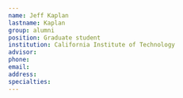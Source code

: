 ```yaml
---
name: Jeff Kaplan
lastname: Kaplan
group: alumni
position: Graduate student
institution: California Institute of Technology
advisor:
phone:
email:
address:
specialties:
---
```

